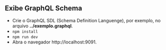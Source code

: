 ## Exibe GraphQL Schema

- Crie o GraphQL SDL (Schema Definition Languenge), por exemplo, no arquivo **../exemplo.graphql**.
- `npm install`
- `npm run dev`
- Abra o navegador http://localhost:9091.
